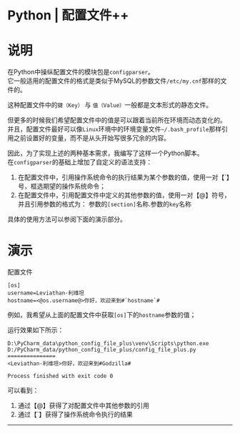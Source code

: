 # Python |  配置文件++

# 说明
在Python中操纵配置文件的模块包是`configparser`。  
它一般适用的配置文件的格式是类似于MySQL的参数文件`/etc/my.cnf`那样的文件的。  

这种配置文件中的`键（Key）` 与 `值（Value）`一般都是文本形式的静态文件。  

但更多的时候我们希望配置文件中的值是可以跟着当前所在环境而动态变化的。  
并且，配置文件最好可以像`Linux`环境中的环境变量文件`~/.bash_profile`那样引用之前设置好的变量，而不是从头开始写很多冗余的内容。  

因此，为了实现上述的两种基本需求，我编写了这样一个Python脚本。  
在`configparser`的基础上增加了自定义的语法支持：  
1. 在配置文件中，引用操作系统命令的执行结果为某个参数的值，使用一对【`】号，框选期望的操作系统命令；
2. 在配置文件中，引用配置文件中定义的其他参数的值，使用一对【@】符号，并且引用参数的格式为：
参数的`[section]`名称.参数的`key`名称

具体的使用方法可以参阅下面的演示部分。

# 演示
配置文件
```
[os]
username=Leviathan·利维坦
hostname=<@os.username@>你好，欢迎来到#`hostname`#
```
例如，我希望从上面的配置文件中获取`[os]`下的`hostname`参数的值；

运行效果如下所示：
```
D:\PyCharm_data\python_config_file_plus\venv\Scripts\python.exe D:/PyCharm_data/python_config_file_plus/config_file_plus.py
===============
<Leviathan·利维坦>你好，欢迎来到#Godzilla#

Process finished with exit code 0
```
可以看到：
1. 通过【@】获得了对配置文件中其他参数的引用
2. 通过【`】获得了操作系统命令执行的结果

---

